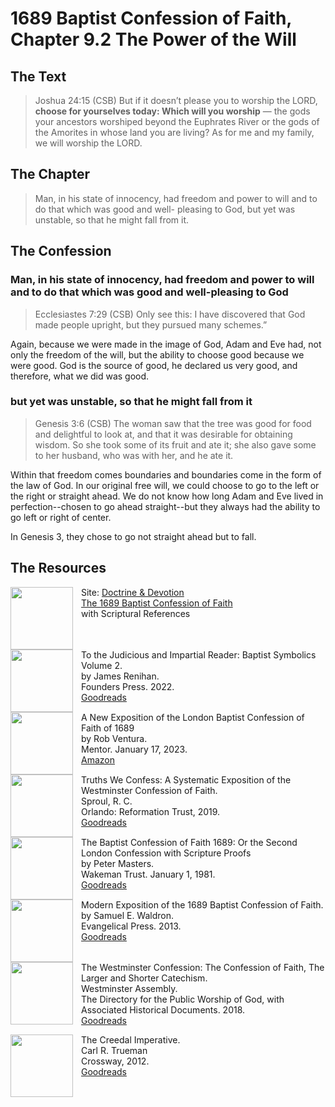 # 1689 Baptist Confession of Faith, Chapter 9.2 The Power of the Will

## The Text

>Joshua 24:15 (CSB) But if it doesn’t please you to worship the LORD, **choose for yourselves today: Which will you worship** — the gods your ancestors worshiped beyond the Euphrates River or the gods of the Amorites in whose land you are living? As for me and my family, we will worship the LORD.

## The Chapter

>Man, in his state of innocency, had freedom and power to will and to do that which was good and well- pleasing to God, but yet was unstable, so that he might fall from it.

## The Confession

### Man, in his state of innocency, had freedom and power to will and to do that which was good and well-pleasing to God

>Ecclesiastes 7:29 (CSB) Only see this: I have discovered that God made people upright, but they pursued many schemes.”

Again, because we were made in the image of God, Adam and Eve had, not only the freedom of the will, but the ability to choose good because we were good. God is the source of good, he declared us very good, and therefore, what we did was good.

### but yet was unstable, so that he might fall from it

>Genesis 3:6 (CSB) The woman saw that the tree was good for food and delightful to look at, and that it was desirable for obtaining wisdom. So she took some of its fruit and ate it; she also gave some to her husband, who was with her, and he ate it.

Within that freedom comes boundaries and boundaries come in the form of the law of God. In our original free will, we could choose to go to the left or the right or straight ahead. We do not know how long Adam and Eve lived in perfection--chosen to go ahead straight--but they always had the ability to go left or right of center.

In Genesis 3, they chose to go not straight ahead but to fall.

## The Resources

<img src="/images/dnd-1689-site-logo.png" align="left" width="100" style="padding-right: 10px" />Site: [Doctrine & Devotion](http://www.doctrineanddevotion.com/)  
[The 1689 Baptist Confession of Faith](https://www.the1689confession.com/)  
with Scriptural References

<p style="clear:both;">

<img src="/images/confession-1689-judacious-reader-renihan.png" align="left" width="100" style="padding-right: 10px" />To the Judicious and Impartial Reader: Baptist Symbolics Volume 2.  
by James Renihan.  
Founders Press. 2022.  
[Goodreads](https://www.goodreads.com/book/show/17867976-modern-exposition-of-the-1689-baptist-confession-of-faith)

<p style="clear:both;">

<img src="/images/confession-1689-new-exposition-ventura.jpg" align="left" width="100" style="padding-right: 10px" />A New Exposition of the London Baptist Confession of Faith of 1689    
by Rob Ventura.  
Mentor. January 17, 2023.  
[Amazon](https://www.amazon.com/Exposition-London-Baptist-Confession-Faith/dp/1527108902/ref=asc_df_1527108902/?tag=hyprod-20&linkCode=df0&hvadid=598295323603&hvpos=&hvnetw=g&hvrand=3877532160906942020&hvpone=&hvptwo=&hvqmt=&hvdev=c&hvdvcmdl=&hvlocint=&hvlocphy=9014286&hvtargid=pla-1722666080628&psc=1)

<p style="clear:both;">

<img src="/images/confession-wcf-truths-we-confess-sproul.jpg" align="left" width="100" style="padding-right: 10px" />Truths We Confess: A Systematic Exposition of the Westminster Confession of Faith.  
Sproul, R. C.    
Orlando: Reformation Trust, 2019.  
[Goodreads](https://www.goodreads.com/book/show/50024945-truths-we-confess?ac=1&from_search=true&qid=ssTkBgIFwE&rank=1)

<p style="clear:both;">

<img src="/images/confession-1689-masters.jpg" align="left" width="100" style="padding-right: 10px" />The Baptist Confession of Faith 1689: Or the Second London Confession with Scripture Proofs  
by Peter Masters.  
Wakeman Trust. January 1, 1981.  
[Goodreads](https://www.goodreads.com/book/show/1723671.Baptist_Confession_of_Faith_1689?ac=1&from_search=true&qid=HfdndsOLE6&rank=1)

<p style="clear:both;">

<img src="/images/confession-1689-modern-exposition-waldron.jpg" align="left" width="100" style="padding-right: 10px" />Modern Exposition of the 1689 Baptist Confession of Faith.  
by Samuel E. Waldron.  
Evangelical Press. 2013.  
[Goodreads](https://www.goodreads.com/book/show/17867976-modern-exposition-of-the-1689-baptist-confession-of-faith)

<p style="clear:both;">

<img src="/images/confession-wcf-banner-of-truth.jpg" align="left" width="100" style="padding-right: 10px" />The Westminster Confession: The Confession of Faith, The Larger and Shorter Catechism.  
Westminster Assembly.  
The Directory for the Public Worship of God, with Associated Historical Documents. 2018.   
[Goodreads](https://www.goodreads.com/book/show/39905592-the-westminster-confession?ac=1&from_search=true&qid=oMfahlcldC&rank=1)

<p style="clear:both;">

<img src="/images/book-creedal-imperative-trueman.jpg" align="left" width="100" style="padding-right: 10px" />The Creedal Imperative.  
Carl R. Trueman    
Crossway, 2012.  
[Goodreads](https://www.goodreads.com/book/show/14452976-the-creedal-imperative?ac=1&from_search=true&qid=GTaJVGWwOY&rank=1)

<p style="clear:both;">
